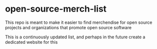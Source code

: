 # open-source-merch-list
This repo is meant to make it easier to find merchendise for open source projects and organizations that promote open source software

This is a continuously updated list, and perhaps in the future create a dedicated website for this
